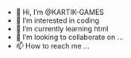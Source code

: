 - 👋 Hi, I’m @KARTIK-GAMES
- 👀 I’m interested in coding
- 🌱 I’m currently learning html
- 💞️ I’m looking to collaborate on ...
- 📫 How to reach me ...

<!---
KARTIK-GAMES/KARTIK-GAMES is a ✨ special ✨ repository because its `README.md` (this file) appears on your GitHub profile.
You can click the Preview link to take a look at your changes.
--->
